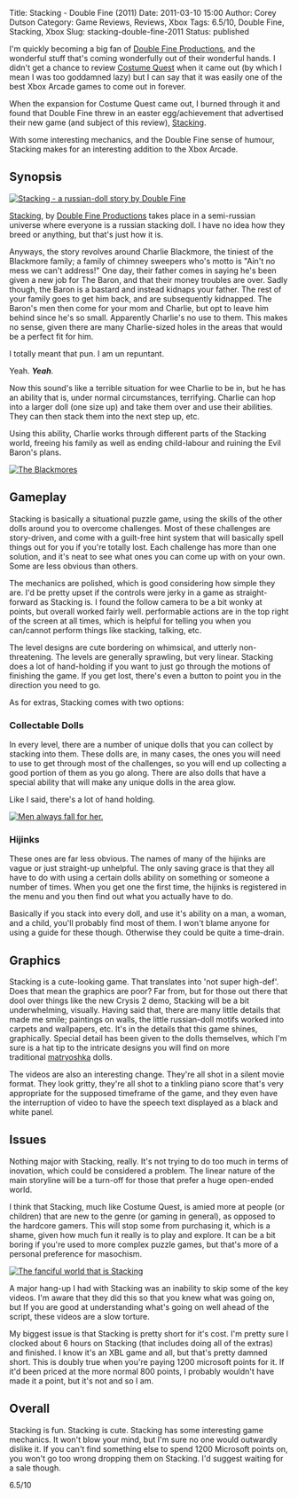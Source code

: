 Title: Stacking - Double Fine (2011)
Date: 2011-03-10 15:00
Author: Corey Dutson
Category: Game Reviews, Reviews, Xbox
Tags: 6.5/10, Double Fine, Stacking, Xbox
Slug: stacking-double-fine-2011
Status: published

I'm quickly becoming a big fan of [Double Fine
Productions](http://www.doublefine.com/ "Double Fine"), and the
wonderful stuff that's coming wonderfully out of their wonderful hands.
I didn't get a chance to review [Costume
Quest](http://www.costumequestgame.com/ "Costume Quest") when it came
out (by which I mean I was too goddamned lazy) but I can say that it was
easily one of the best Xbox Arcade games to come out in forever.

When the expansion for Costume Quest came out, I burned through it and
found that Double Fine threw in an easter egg/achievement that
advertised their new game (and subject of this review),
[Stacking](http://www.facebook.com/stackingvideogame "Facebook - Stacking").

With some interesting mechanics, and the Double Fine sense of humour,
Stacking makes for an interesting addition to the Xbox Arcade.  
<!-- PELICAN_END_SUMMARY -->

Synopsis
--------

[![Stacking - a russian-doll story by Double
Fine](http://wallofscribbles.com/wp-content/uploads/2011/03/stacking-410x397.jpg "Stacking")](http://wallofscribbles.com/wp-content/uploads/2011/03/stacking.jpg)

[Stacking](http://www.facebook.com/stackingvideogame "Facebook - Stacking"),
by [Double Fine Productions](http://www.doublefine.com/ "Double Fine")
takes place in a semi-russian universe where everyone is a russian
stacking doll. I have no idea how they breed or anything, but that's
just how it is.

Anyways, the story revolves around Charlie Blackmore, the tiniest of the
Blackmore family; a family of chimney sweepers who's motto is "Ain't no
mess we can't address!" One day, their father comes in saying he's been
given a new job for The Baron, and that their money troubles are over.
Sadly though, the Baron is a bastard and instead kidnaps your father.
The rest of your family goes to get him back, and
are subsequently kidnapped. The Baron's men then come for your mom and
Charlie, but opt to leave him behind since he's so small. Apparently
Charlie's no use to them. This makes no sense, given there are many
Charlie-sized holes in the areas that would be a perfect fit for him.

I totally meant that pun. I am un repuntant.

Yeah. ***Yeah***.

Now this sound's like a terrible situation for wee Charlie to be in, but
he has an ability that is, under normal circumstances, terrifying.
Charlie can hop into a larger doll (one size up) and take them over and
use their abilities. They can then stack them into the next step up,
etc.

Using this ability, Charlie works through different parts of the
Stacking world, freeing his family as well as ending child-labour and
ruining the Evil Baron's plans.

[![The
Blackmores](http://wallofscribbles.com/wp-content/uploads/2011/03/stacking-the-blackmoors-410x230.jpg "stacking-the-blackmores")](http://wallofscribbles.com/wp-content/uploads/2011/03/stacking-the-blackmoors.jpg)

Gameplay
--------

Stacking is basically a situational puzzle game, using the skills of the
other dolls around you to overcome challenges. Most of these challenges
are story-driven, and come with a guilt-free hint system that will
basically spell things out for you if you're totally lost. Each
challenge has more than one solution, and it's neat to see what ones you
can come up with on your own. Some are less obvious than others.

The mechanics are polished, which is good considering how simple they
are. I'd be pretty upset if the controls were jerky in a game as
straight-forward as Stacking is. I found the follow camera to be a bit
wonky at points, but overall worked fairly well. performable actions are
in the top right of the screen at all times, which is helpful for
telling you when you can/cannot perform things like stacking, talking,
etc.

The level designs are cute bordering on whimsical, and utterly
non-threatening. The levels are generally sprawling, but very linear.
Stacking does a lot of hand-holding if you want to just go through the
motions of finishing the game. If you get lost, there's even a button to
point you in the direction you need to go.

As for extras, Stacking comes with two options:

### Collectable Dolls

In every level, there are a number of unique dolls that you can collect
by stacking into them. These dolls are, in many cases, the ones you will
need to use to get through most of the challenges, so you will end up
collecting a good portion of them as you go along. There are also dolls
that have a special ability that will make any unique dolls in the area
glow.

Like I said, there's a lot of hand holding.

[![Men always fall for
her.](http://wallofscribbles.com/wp-content/uploads/2011/03/stacking-seduce-410x230.jpg "stacking-seduce")](http://wallofscribbles.com/wp-content/uploads/2011/03/stacking-seduce.jpg)

### Hijinks

These ones are far less obvious. The names of many of the hijinks are
vague or just straight-up unhelpful. The only saving grace is that they
all have to do with using a certain dolls ability on something or
someone a number of times. When you get one the first time, the hijinks
is registered in the menu and you then find out what you actually have
to do.

Basically if you stack into every doll, and use it's ability on a man, a
woman, and a child, you'll probably find most of them. I won't blame
anyone for using a guide for these though. Otherwise they could be quite
a time-drain.

Graphics
--------

Stacking is a cute-looking game. That translates into 'not super
high-def'. Does that mean the graphics are poor? Far from, but for those
out there that dool over things like the new Crysis 2 demo, Stacking
will be a bit underwhelming, visually. Having said that, there are many
little details that made me smile; paintings on walls, the little
russian-doll motifs worked into carpets and wallpapers, etc. It's in the
details that this game shines, graphically. Special detail has been
given to the dolls themselves, which I'm sure is a hat tip to the
intricate designs you will find on more
traditional [matryoshka](http://en.wikipedia.org/wiki/Matryoshka_doll "Wikipedia - Matryoshka Doll")
dolls.

The videos are also an interesting change. They're all shot in a silent
movie format. They look gritty, they're all shot to a tinkling piano
score that's very appropriate for the supposed timeframe of the game,
and they even have the interruption of video to have the speech text
displayed as a black and white panel.

Issues
------

Nothing major with Stacking, really. It's not trying to do too much in
terms of inovation, which could be considered a problem. The linear
nature of the main storyline will be a turn-off for those that prefer a
huge open-ended world.

I think that Stacking, much like Costume Quest, is amied more at people
(or children) that are new to the genre (or gaming in general), as
opposed to the hardcore gamers. This will stop some from purchasing it,
which is a shame, given how much fun it really is to play and explore.
It can be a bit boring if you're used to more complex puzzle games, but
that's more of a personal preference for masochism.

[![The fanciful world that is
Stacking](http://wallofscribbles.com/wp-content/uploads/2011/03/stacking-trainstation-410x231.jpg "stacking-trainstation")](http://wallofscribbles.com/wp-content/uploads/2011/03/stacking-trainstation.jpg)

A major hang-up I had with Stacking was an inability to skip some of the
key videos. I'm aware that they did this so that you knew what was going
on, but If you are good at understanding what's going on well ahead of
the script, these videos are a slow torture.

My biggest issue is that Stacking is pretty short for it's cost. I'm
pretty sure I clocked about 6 hours on Stacking (that includes doing all
of the extras) and finished. I know it's an XBL game and all, but that's
pretty damned short. This is doubly true when you're paying 1200
microsoft points for it. If it'd been priced at the more normal 800
points, I probably wouldn't have made it a point, but it's not and so I
am.

Overall
-------

Stacking is fun. Stacking is cute. Stacking has some interesting game
mechanics. It won't blow your mind, but I'm sure no one would outwardly
dislike it. If you can't find something else to spend 1200 Microsoft
points on, you won't go too wrong dropping them on Stacking. I'd suggest
waiting for a sale though.

6.5/10
